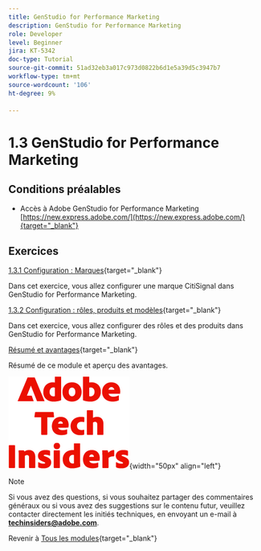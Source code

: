 ```yaml
---
title: GenStudio for Performance Marketing
description: GenStudio for Performance Marketing
role: Developer
level: Beginner
jira: KT-5342
doc-type: Tutorial
source-git-commit: 51ad32eb3a017c973d0822b6d1e5a39d5c3947b7
workflow-type: tm+mt
source-wordcount: '106'
ht-degree: 9%

---
```


# 1.3 GenStudio for Performance Marketing


## Conditions préalables

- Accès à Adobe GenStudio for Performance Marketing [https://new.express.adobe.com/](https://new.express.adobe.com/){target="_blank"}

## Exercices

[1.3.1 Configuration : Marques](./ex1.md){target="_blank"}

Dans cet exercice, vous allez configurer une marque CitiSignal dans GenStudio for Performance Marketing.

[1.3.2 Configuration : rôles, produits et modèles](./ex2.md){target="_blank"}

Dans cet exercice, vous allez configurer des rôles et des produits dans GenStudio for Performance Marketing.

[Résumé et avantages](./summary.md){target="_blank"}

Résumé de ce module et aperçu des avantages.

![Insiders de la technologie ](./../../../assets/images/techinsiders.png){width="50px" align="left"}

>[!NOTE]
>
>Si vous avez des questions, si vous souhaitez partager des commentaires généraux ou si vous avez des suggestions sur le contenu futur, veuillez contacter directement les initiés techniques, en envoyant un e-mail à **techinsiders@adobe.com**.

Revenir à [Tous les modules](../../../overview.md){target="_blank"}
